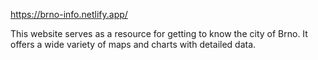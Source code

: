 https://brno-info.netlify.app/

This website serves as a resource for getting to know the city of Brno. It offers a wide variety of maps and charts with detailed data.
